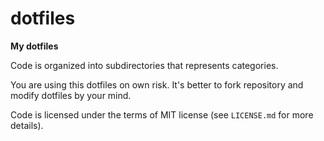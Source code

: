 # dotfiles

**My dotfiles**

Code is organized into subdirectories that represents categories.

You are using this dotfiles on own risk. It's better to fork repository and modify dotfiles by your mind.

Code is licensed under the terms of MIT license (see `LICENSE.md` for more details).
